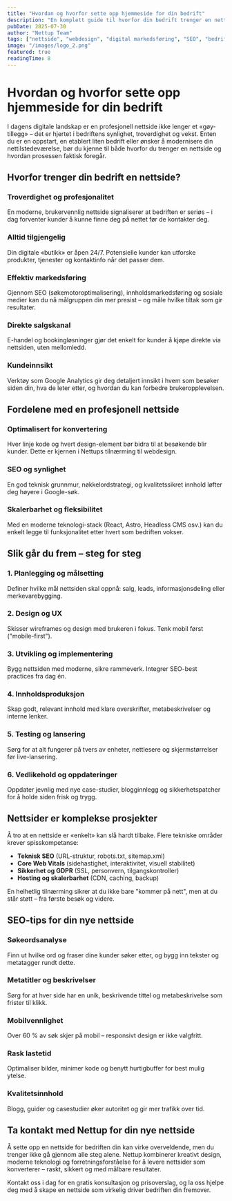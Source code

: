 ```yaml
---
title: "Hvordan og hvorfor sette opp hjemmeside for din bedrift"
description: "En komplett guide til hvorfor din bedrift trenger en nettside og hvordan prosessen foregår. Fra planlegging til lansering."
pubDate: 2025-07-30
author: "Nettup Team"
tags: ["nettside", "webdesign", "digital markedsføring", "SEO", "bedriftsutvikling"]
image: "/images/logo_2.png"
featured: true
readingTime: 8
---
```


# Hvordan og hvorfor sette opp hjemmeside for din bedrift

I dagens digitale landskap er en profesjonell nettside ikke lenger et «gøy-tillegg» – det er hjertet i bedriftens synlighet, troverdighet og vekst. Enten du er en oppstart, en etablert liten bedrift eller ønsker å modernisere din nettilstedeværelse, bør du kjenne til både hvorfor du trenger en nettside og hvordan prosessen faktisk foregår.

## Hvorfor trenger din bedrift en nettside?

### Troverdighet og profesjonalitet
En moderne, brukervennlig nettside signaliserer at bedriften er seriøs – i dag forventer kunder å kunne finne deg på nettet før de kontakter deg.

### Alltid tilgjengelig
Din digitale «butikk» er åpen 24/7. Potensielle kunder kan utforske produkter, tjenester og kontaktinfo når det passer dem.

### Effektiv markedsføring
Gjennom SEO (søkemotoroptimalisering), innholdsmarkedsføring og sosiale medier kan du nå målgruppen din mer presist – og måle hvilke tiltak som gir resultater.

### Direkte salgskanal
E-handel og bookingløsninger gjør det enkelt for kunder å kjøpe direkte via nettsiden, uten mellomledd.

### Kundeinnsikt
Verktøy som Google Analytics gir deg detaljert innsikt i hvem som besøker siden din, hva de leter etter, og hvordan du kan forbedre brukeropplevelsen.

## Fordelene med en profesjonell nettside

### Optimalisert for konvertering
Hver linje kode og hvert design-element bør bidra til at besøkende blir kunder. Dette er kjernen i Nettups tilnærming til webdesign.

### SEO og synlighet
En god teknisk grunnmur, nøkkelordstrategi, og kvalitetssikret innhold løfter deg høyere i Google-søk.

### Skalerbarhet og fleksibilitet
Med en moderne teknologi-stack (React, Astro, Headless CMS osv.) kan du enkelt legge til funksjonalitet etter hvert som bedriften vokser.

## Slik går du frem – steg for steg

### 1. Planlegging og målsetting
Definer hvilke mål nettsiden skal oppnå: salg, leads, informasjonsdeling eller merkevarebygging.

### 2. Design og UX
Skisser wireframes og design med brukeren i fokus. Tenk mobil først ("mobile-first").

### 3. Utvikling og implementering
Bygg nettsiden med moderne, sikre rammeverk. Integrer SEO-best practices fra dag én.

### 4. Innholdsproduksjon
Skap godt, relevant innhold med klare overskrifter, metabeskrivelser og interne lenker.

### 5. Testing og lansering
Sørg for at alt fungerer på tvers av enheter, nettlesere og skjermstørrelser før live­-lansering.

### 6. Vedlikehold og oppdateringer
Oppdater jevnlig med nye case-studier, blogginnlegg og sikkerhetspatcher for å holde siden frisk og trygg.

## Nettsider er komplekse prosjekter

Å tro at en nettside er «enkelt» kan slå hardt tilbake. Flere tekniske områder krever spisskompetanse:

- **Teknisk SEO** (URL-struktur, robots.txt, sitemap.xml)
- **Core Web Vitals** (sidehastighet, interaktivitet, visuell stabilitet)
- **Sikkerhet og GDPR** (SSL, personvern, tilgangskontroller)
- **Hosting og skalerbarhet** (CDN, caching, backup)

En helhetlig tilnærming sikrer at du ikke bare "kommer på nett", men at du står støtt – fra første besøk og videre.

## SEO-tips for din nye nettside

### Søkeordsanalyse
Finn ut hvilke ord og fraser dine kunder søker etter, og bygg inn tekster og metatagger rundt dette.

### Metatitler og beskrivelser
Sørg for at hver side har en unik, beskrivende tittel og metabeskrivelse som frister til klikk.

### Mobilvennlighet
Over 60 % av søk skjer på mobil – responsivt design er ikke valgfritt.

### Rask lastetid
Optimaliser bilder, minimer kode og benytt hurtigbuffer for best mulig ytelse.

### Kvalitetsinnhold
Blogg, guider og casestudier øker autoritet og gir mer trafikk over tid.

## Ta kontakt med Nettup for din nye nettside

Å sette opp en nettside for bedriften din kan virke overveldende, men du trenger ikke gå gjennom alle steg alene. Nettup kombinerer kreativt design, moderne teknologi og forretningsforståelse for å levere nettsider som konverterer – raskt, sikkert og med målbare resultater.

Kontakt oss i dag for en gratis konsultasjon og prisoverslag, og la oss hjelpe deg med å skape en nettside som virkelig driver bedriften din fremover. 